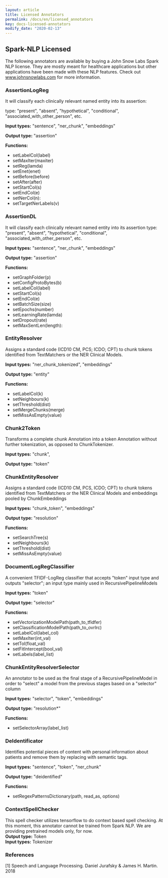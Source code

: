 ```yaml
---
layout: article
title: Licensed Annotators
permalink: /docs/en/licensed_annotators
key: docs-licensed-annotators
modify_date: "2020-02-13"
---
```


## Spark-NLP Licensed

The following annotators are available by buying a John Snow Labs Spark NLP license.
They are mostly meant for healthcare applications but other applications have been made with these NLP features.
Check out www.johnsnowlabs.com for more information.

### AssertionLogReg

It will classify each clinically relevant named entity into its assertion:

type: "present", "absent", "hypothetical", "conditional",
"associated_with_other_person", etc.

**Input types:** "sentence", "ner_chunk", "embeddings"

**Output type:** "assertion"

**Functions:**

- setLabelCol(label)
- setMaxIter(maxiter)
- setReg(lamda)
- setEnet(enet)
- setBefore(before)
- setAfter(after)
- setStartCol(s)
- setEndCol(e)
- setNerCol(n):
- setTargetNerLabels(v)

### AssertionDL

It will classify each clinically relevant named entity into its assertion
type: "present", "absent", "hypothetical", "conditional", "associated_with_other_person", etc.

**Input types:** "sentence", "ner_chunk", "embeddings"

**Output type:** "assertion"

**Functions:**

- setGraphFolder(p)
- setConfigProtoBytes(b)
- setLabelCol(label)
- setStartCol(s)
- setEndCol(e)
- setBatchSize(size)
- setEpochs(number)
- setLearningRate(lamda)
- setDropout(rate)
- setMaxSentLen(length):

### EntityResolver

Assigns a standard code (ICD10 CM, PCS; ICDO; CPT) to chunk tokens identified from TextMatchers or the NER Clinical Models.

**Input types:** "ner_chunk_tokenized", "embeddings"

**Output type:** "entity"

**Functions:**

- setLabelCol(k)
- setNeighbours(k)
- setThreshold(dist)
- setMergeChunks(merge)
- setMissAsEmpty(value)

### Chunk2Token

Transforms a complete chunk Annotation into a token Annotation without further tokenization, as opposed to ChunkTokenizer.

**Input types:** "chunk",

**Output type:** "token"

### ChunkEntityResolver

Assigns a standard code (ICD10 CM, PCS, ICDO; CPT) to chunk tokens identified from TextMatchers or the NER Clinical Models and embeddings pooled by ChunkEmbeddings

**Input types:** "chunk_token", "embeddings"

**Output type:** "resolution"

**Functions:**

- setSearchTree(s)
- setNeighbours(k)
- setThreshold(dist)
- setMissAsEmpty(value)

### DocumentLogRegClassifier

A convenient TFIDF-LogReg classifier that accepts "token" input type and outputs "selector"; an input type mainly used in RecursivePipelineModels

**Input types:** "token"

**Output type:** "selector"

**Functions:**

- setVectorizationModelPath(path_to_tfidfer)
- setClassificationModelPath(path_to_ovrlrc)
- setLabelCol(label_col)
- setMaxIter(int_val)
- setTol(float_val)
- setFitIntercept(bool_val)
- setLabels(label_list)

### ChunkEntityResolverSelector

An annotator to be used as the final stage of a RecursivePipelineModel in order to "select" a model from the previous stages based on a "selector" column 

**Input types:** "selector", "token", "embeddings"

**Output type:** "resolution*"

**Functions:**

- setSelectorArray(label_list)

### DeIdentificator

Identifies potential pieces of content with personal information about
patients and remove them by replacing with semantic tags.

**Input types:** "sentence", "token", "ner_chunk"

**Output type:** "deidentified"

**Functions:**

- setRegexPatternsDictionary(path, read_as, options)

### ContextSpellChecker

This spell checker utilizes tensorflow to do context based spell checking. At this moment, this annotator cannot be trained from Spark NLP. We are providing pretrained models only, for now.  
**Output type:** Token  
**Input types:** Tokenizer  

### References

[1] Speech and Language Processing. Daniel Jurafsky & James H. Martin. 2018
